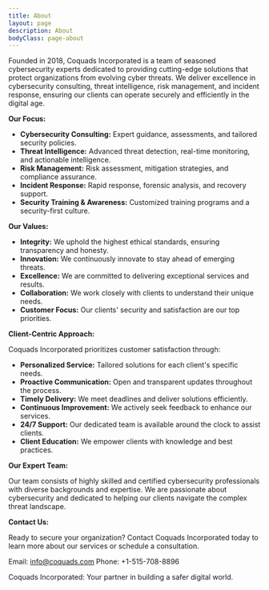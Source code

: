 ```yaml
---
title: About
layout: page
description: About
bodyClass: page-about
---
```

Founded in 2018, Coquads Incorporated is a team of seasoned cybersecurity experts dedicated to providing cutting-edge solutions that protect organizations from evolving cyber threats. We deliver excellence in cybersecurity consulting, threat intelligence, risk management, and incident response, ensuring our clients can operate securely and efficiently in the digital age.

**Our Focus:**

- **Cybersecurity Consulting:** Expert guidance, assessments, and tailored security policies.
- **Threat Intelligence:** Advanced threat detection, real-time monitoring, and actionable intelligence.
- **Risk Management:** Risk assessment, mitigation strategies, and compliance assurance.
- **Incident Response:** Rapid response, forensic analysis, and recovery support.
- **Security Training & Awareness:** Customized training programs and a security-first culture.

**Our Values:**

- **Integrity:** We uphold the highest ethical standards, ensuring transparency and honesty.
- **Innovation:** We continuously innovate to stay ahead of emerging threats.
- **Excellence:** We are committed to delivering exceptional services and results.
- **Collaboration:** We work closely with clients to understand their unique needs.
- **Customer Focus:** Our clients' security and satisfaction are our top priorities.

**Client-Centric Approach:**

Coquads Incorporated prioritizes customer satisfaction through:

- **Personalized Service:** Tailored solutions for each client's specific needs.
- **Proactive Communication:** Open and transparent updates throughout the process.
- **Timely Delivery:** We meet deadlines and deliver solutions efficiently.
- **Continuous Improvement:** We actively seek feedback to enhance our services.
- **24/7 Support:** Our dedicated team is available around the clock to assist clients.
- **Client Education:** We empower clients with knowledge and best practices.

**Our Expert Team:**

Our team consists of highly skilled and certified cybersecurity professionals with diverse backgrounds and expertise. We are passionate about cybersecurity and dedicated to helping our clients navigate the complex threat landscape.

**Contact Us:**

Ready to secure your organization? Contact Coquads Incorporated today to learn more about our services or schedule a consultation.

Email: info@coquads.com
Phone: +1-515-708-8896

Coquads Incorporated: Your partner in building a safer digital world.